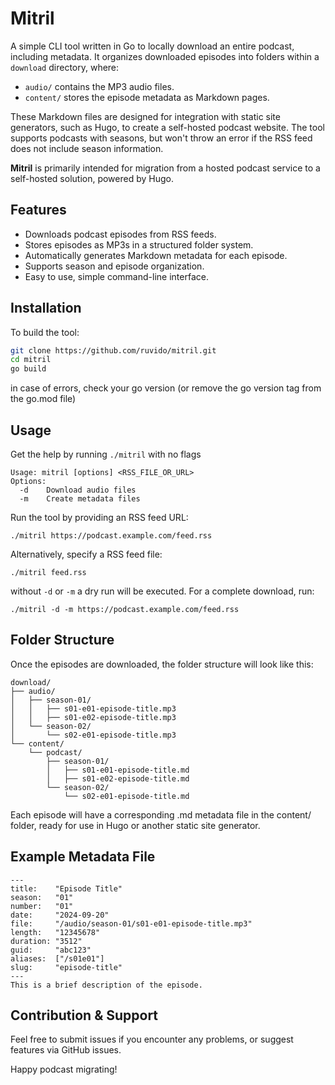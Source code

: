 # Mitril

A simple CLI tool written in Go to locally download an entire podcast, including metadata. It organizes downloaded episodes into folders within a `download` directory, where:
- `audio/` contains the MP3 audio files.
- `content/` stores the episode metadata as Markdown pages.

These Markdown files are designed for integration with static site generators, such as Hugo, to create a self-hosted podcast website. The tool supports podcasts with seasons, but won't throw an error if the RSS feed does not include season information.

**Mitril** is primarily intended for migration from a hosted podcast service to a self-hosted solution, powered by Hugo.

## Features

- Downloads podcast episodes from RSS feeds.
- Stores episodes as MP3s in a structured folder system.
- Automatically generates Markdown metadata for each episode.
- Supports season and episode organization.
- Easy to use, simple command-line interface.

## Installation

To build the tool:

```bash
git clone https://github.com/ruvido/mitril.git
cd mitril
go build
```
in case of errors, check your go version (or remove the go version tag from the go.mod file)

## Usage

Get the help by running ``./mitril`` with no flags

```
Usage: mitril [options] <RSS_FILE_OR_URL>
Options:
  -d    Download audio files
  -m    Create metadata files
```
Run the tool by providing an RSS feed URL:

    ./mitril https://podcast.example.com/feed.rss

Alternatively, specify a RSS feed file:

    ./mitril feed.rss

without ``-d`` or ``-m`` a dry run will be executed. 
For a complete download, run:

    ./mitril -d -m https://podcast.example.com/feed.rss

## Folder Structure

Once the episodes are downloaded, the folder structure will look like this:

```plaintext
download/
├── audio/
│   ├── season-01/
│   │   ├── s01-e01-episode-title.mp3
│   │   ├── s01-e02-episode-title.mp3
│   └── season-02/
│       └── s02-e01-episode-title.mp3
└── content/
    └── podcast/
        ├── season-01/
        │   ├── s01-e01-episode-title.md
        │   ├── s01-e02-episode-title.md
        └── season-02/
            └── s02-e01-episode-title.md
```

Each episode will have a corresponding .md metadata file in the content/ folder, ready for use in Hugo or another static site generator.

## Example Metadata File

```
---
title:    "Episode Title"
season:   "01"
number:   "01"
date:     "2024-09-20"
file:     "/audio/season-01/s01-e01-episode-title.mp3"
length:   "12345678"
duration: "3512"
guid:     "abc123"
aliases:  ["/s01e01"]
slug:     "episode-title"
---
This is a brief description of the episode.
```

## Contribution & Support

Feel free to submit issues if you encounter any problems, or suggest features via GitHub issues.

Happy podcast migrating!


